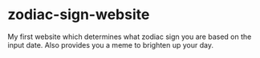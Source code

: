 # zodiac-sign-website
My first website which determines what zodiac sign you are based on the input date. Also provides you a meme to brighten up your day.
